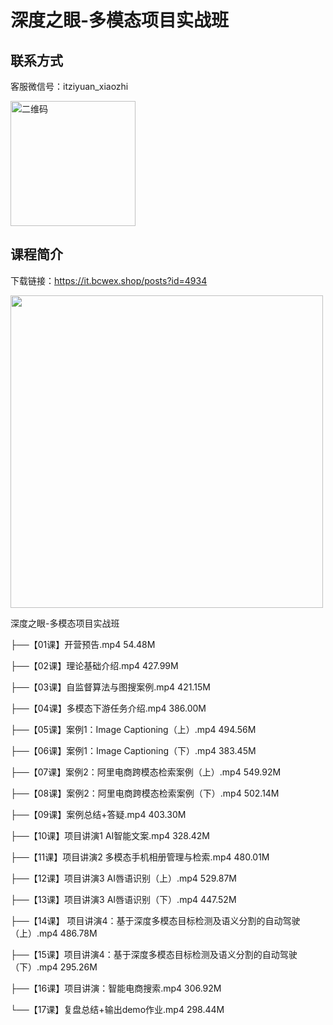 # 深度之眼-多模态项目实战班

## 联系方式

客服微信号：itziyuan_xiaozhi

<img src="https://ziyuanyun.oss-cn-guangzhou.aliyuncs.com/common/20240614073449/666b82192834a.jpg" width="200" height="200" alt="二维码">

## 课程简介

下载链接：https://it.bcwex.shop/posts?id=4934

<img src="https://ziyuanyun.oss-cn-guangzhou.aliyuncs.com/yun/20241201154440/674c13e888178.jpg" width="500" alt="">

  深度之眼-多模态项目实战班



 ├──【01课】开营预告.mp4 54.48M

 ├──【02课】理论基础介绍.mp4 427.99M

 ├──【03课】自监督算法与图搜案例.mp4 421.15M

 ├──【04课】多模态下游任务介绍.mp4 386.00M

 ├──【05课】案例1：Image Captioning（上）.mp4 494.56M

 ├──【06课】案例1：Image Captioning（下）.mp4 383.45M

 ├──【07课】案例2：阿里电商跨模态检索案例（上）.mp4 549.92M

 ├──【08课】案例2：阿里电商跨模态检索案例（下）.mp4 502.14M

 ├──【09课】案例总结+答疑.mp4 403.30M

 ├──【10课】项目讲演1 AI智能文案.mp4 328.42M

 ├──【11课】项目讲演2 多模态手机相册管理与检索.mp4 480.01M

 ├──【12课】项目讲演3 AI唇语识别（上）.mp4 529.87M

 ├──【13课】项目讲演3 AI唇语识别（下）.mp4 447.52M

 ├──【14课】 项目讲演4：基于深度多模态目标检测及语义分割的自动驾驶（上）.mp4 486.78M

 ├──【15课】项目讲演4：基于深度多模态目标检测及语义分割的自动驾驶（下）.mp4 295.26M

 ├──【16课】项目讲演：智能电商搜索.mp4 306.92M

 └──【17课】复盘总结+输出demo作业.mp4 298.44M

  
